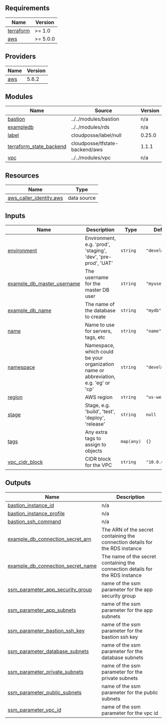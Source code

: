 ## Requirements

| Name | Version |
|------|---------|
| <a name="requirement_terraform"></a> [terraform](#requirement\_terraform) | >= 1.0 |
| <a name="requirement_aws"></a> [aws](#requirement\_aws) | >= 5.0.0 |

## Providers

| Name | Version |
|------|---------|
| <a name="provider_aws"></a> [aws](#provider\_aws) | 5.6.2 |

## Modules

| Name | Source | Version |
|------|--------|---------|
| <a name="module_bastion"></a> [bastion](#module\_bastion) | ../../modules/bastion | n/a |
| <a name="module_exampledb"></a> [exampledb](#module\_exampledb) | ../../modules/rds | n/a |
| <a name="module_label"></a> [label](#module\_label) | cloudposse/label/null | 0.25.0 |
| <a name="module_terraform_state_backend"></a> [terraform\_state\_backend](#module\_terraform\_state\_backend) | cloudposse/tfstate-backend/aws | 1.1.1 |
| <a name="module_vpc"></a> [vpc](#module\_vpc) | ../../modules/vpc | n/a |

## Resources

| Name | Type |
|------|------|
| [aws_caller_identity.aws](https://registry.terraform.io/providers/hashicorp/aws/latest/docs/data-sources/caller_identity) | data source |

## Inputs

| Name | Description | Type | Default | Required |
|------|-------------|------|---------|:--------:|
| <a name="input_environment"></a> [environment](#input\_environment) | Environment, e.g. 'prod', 'staging', 'dev', 'pre-prod', 'UAT' | `string` | `"development"` | no |
| <a name="input_example_db_master_username"></a> [example\_db\_master\_username](#input\_example\_db\_master\_username) | The username for the master DB user | `string` | `"myuser"` | no |
| <a name="input_example_db_name"></a> [example\_db\_name](#input\_example\_db\_name) | The name of the database to create | `string` | `"mydb"` | no |
| <a name="input_name"></a> [name](#input\_name) | Name to use for servers, tags, etc | `string` | `"name"` | no |
| <a name="input_namespace"></a> [namespace](#input\_namespace) | Namespace, which could be your organization name or abbreviation, e.g. 'eg' or 'cp' | `string` | `"development"` | no |
| <a name="input_region"></a> [region](#input\_region) | AWS region | `string` | `"us-west-2"` | no |
| <a name="input_stage"></a> [stage](#input\_stage) | Stage, e.g. 'build', 'test', 'deploy', 'release' | `string` | `null` | no |
| <a name="input_tags"></a> [tags](#input\_tags) | Any extra tags to assign to objects | `map(any)` | `{}` | no |
| <a name="input_vpc_cidr_block"></a> [vpc\_cidr\_block](#input\_vpc\_cidr\_block) | CIDR block for the VPC | `string` | `"10.0.0.0/16"` | no |

## Outputs

| Name | Description |
|------|-------------|
| <a name="output_bastion_instance_id"></a> [bastion\_instance\_id](#output\_bastion\_instance\_id) | n/a |
| <a name="output_bastion_instance_profile"></a> [bastion\_instance\_profile](#output\_bastion\_instance\_profile) | n/a |
| <a name="output_bastion_ssh_command"></a> [bastion\_ssh\_command](#output\_bastion\_ssh\_command) | n/a |
| <a name="output_example_db_connection_secret_arn"></a> [example\_db\_connection\_secret\_arn](#output\_example\_db\_connection\_secret\_arn) | The ARN of the secret containing the connection details for the RDS instance |
| <a name="output_example_db_connection_secret_name"></a> [example\_db\_connection\_secret\_name](#output\_example\_db\_connection\_secret\_name) | The name of the secret containing the connection details for the RDS instance |
| <a name="output_ssm_parameter_app_security_group"></a> [ssm\_parameter\_app\_security\_group](#output\_ssm\_parameter\_app\_security\_group) | name of the ssm parameter for the app security group |
| <a name="output_ssm_parameter_app_subnets"></a> [ssm\_parameter\_app\_subnets](#output\_ssm\_parameter\_app\_subnets) | name of the ssm parameter for the app subnets |
| <a name="output_ssm_parameter_bastion_ssh_key"></a> [ssm\_parameter\_bastion\_ssh\_key](#output\_ssm\_parameter\_bastion\_ssh\_key) | name of the ssm parameter for the bastion ssh key |
| <a name="output_ssm_parameter_database_subnets"></a> [ssm\_parameter\_database\_subnets](#output\_ssm\_parameter\_database\_subnets) | name of the ssm parameter for the database subnets |
| <a name="output_ssm_parameter_private_subnets"></a> [ssm\_parameter\_private\_subnets](#output\_ssm\_parameter\_private\_subnets) | name of the ssm parameter for the private subnets |
| <a name="output_ssm_parameter_public_subnets"></a> [ssm\_parameter\_public\_subnets](#output\_ssm\_parameter\_public\_subnets) | name of the ssm parameter for the public subnets |
| <a name="output_ssm_parameter_vpc_id"></a> [ssm\_parameter\_vpc\_id](#output\_ssm\_parameter\_vpc\_id) | name of the ssm parameter for the vpc id |
